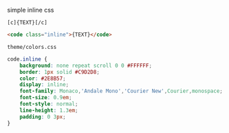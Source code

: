 simple inline css

`[c]{TEXT}[/c]`

```html
<code class="inline">{TEXT}</code>
```


`theme/colors.css`

```css
code.inline {
    background: none repeat scroll 0 0 #FFFFFF;
    border: 1px solid #C9D2D8;
    color: #2E8B57;
    display: inline;
    font-family: Monaco,'Andale Mono','Courier New',Courier,monospace;
    font-size: 0.9em;
    font-style: normal;
    line-height: 1.3em;
    padding: 0 3px;
}
```